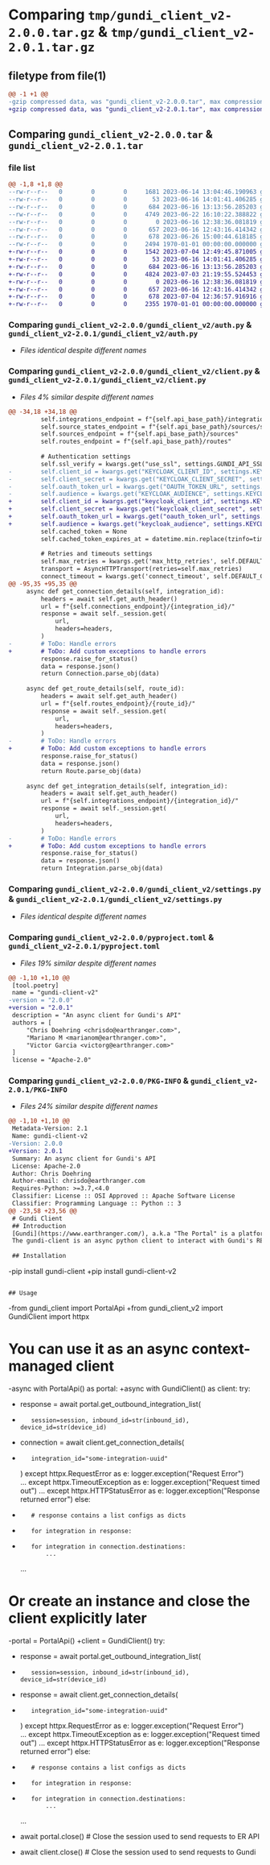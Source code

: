 # Comparing `tmp/gundi_client_v2-2.0.0.tar.gz` & `tmp/gundi_client_v2-2.0.1.tar.gz`

## filetype from file(1)

```diff
@@ -1 +1 @@
-gzip compressed data, was "gundi_client_v2-2.0.0.tar", max compression
+gzip compressed data, was "gundi_client_v2-2.0.1.tar", max compression
```

## Comparing `gundi_client_v2-2.0.0.tar` & `gundi_client_v2-2.0.1.tar`

### file list

```diff
@@ -1,8 +1,8 @@
--rw-r--r--   0        0        0     1681 2023-06-14 13:04:46.190963 gundi_client_v2-2.0.0/README.md
--rw-r--r--   0        0        0       53 2023-06-16 14:01:41.406285 gundi_client_v2-2.0.0/gundi_client_v2/__init__.py
--rw-r--r--   0        0        0      684 2023-06-16 13:13:56.285203 gundi_client_v2-2.0.0/gundi_client_v2/auth.py
--rw-r--r--   0        0        0     4749 2023-06-22 16:10:22.388822 gundi_client_v2-2.0.0/gundi_client_v2/client.py
--rw-r--r--   0        0        0        0 2023-06-16 12:38:36.081819 gundi_client_v2-2.0.0/gundi_client_v2/errors.py
--rw-r--r--   0        0        0      657 2023-06-16 12:43:16.414342 gundi_client_v2-2.0.0/gundi_client_v2/settings.py
--rw-r--r--   0        0        0      678 2023-06-26 15:00:44.618185 gundi_client_v2-2.0.0/pyproject.toml
--rw-r--r--   0        0        0     2494 1970-01-01 00:00:00.000000 gundi_client_v2-2.0.0/PKG-INFO
+-rw-r--r--   0        0        0     1542 2023-07-04 12:49:45.871005 gundi_client_v2-2.0.1/README.md
+-rw-r--r--   0        0        0       53 2023-06-16 14:01:41.406285 gundi_client_v2-2.0.1/gundi_client_v2/__init__.py
+-rw-r--r--   0        0        0      684 2023-06-16 13:13:56.285203 gundi_client_v2-2.0.1/gundi_client_v2/auth.py
+-rw-r--r--   0        0        0     4824 2023-07-03 21:19:55.524453 gundi_client_v2-2.0.1/gundi_client_v2/client.py
+-rw-r--r--   0        0        0        0 2023-06-16 12:38:36.081819 gundi_client_v2-2.0.1/gundi_client_v2/errors.py
+-rw-r--r--   0        0        0      657 2023-06-16 12:43:16.414342 gundi_client_v2-2.0.1/gundi_client_v2/settings.py
+-rw-r--r--   0        0        0      678 2023-07-04 12:36:57.916916 gundi_client_v2-2.0.1/pyproject.toml
+-rw-r--r--   0        0        0     2355 1970-01-01 00:00:00.000000 gundi_client_v2-2.0.1/PKG-INFO
```

### Comparing `gundi_client_v2-2.0.0/gundi_client_v2/auth.py` & `gundi_client_v2-2.0.1/gundi_client_v2/auth.py`

 * *Files identical despite different names*

### Comparing `gundi_client_v2-2.0.0/gundi_client_v2/client.py` & `gundi_client_v2-2.0.1/gundi_client_v2/client.py`

 * *Files 4% similar despite different names*

```diff
@@ -34,18 +34,18 @@
         self.integrations_endpoint = f"{self.api_base_path}/integrations"
         self.source_states_endpoint = f"{self.api_base_path}/sources/states"
         self.sources_endpoint = f"{self.api_base_path}/sources"
         self.routes_endpoint = f"{self.api_base_path}/routes"
 
         # Authentication settings
         self.ssl_verify = kwargs.get("use_ssl", settings.GUNDI_API_SSL_VERIFY)
-        self.client_id = kwargs.get("KEYCLOAK_CLIENT_ID", settings.KEYCLOAK_CLIENT_ID)
-        self.client_secret = kwargs.get("KEYCLOAK_CLIENT_SECRET", settings.KEYCLOAK_CLIENT_SECRET)
-        self.oauth_token_url = kwargs.get("OAUTH_TOKEN_URL", settings.OAUTH_TOKEN_URL)
-        self.audience = kwargs.get("KEYCLOAK_AUDIENCE", settings.KEYCLOAK_AUDIENCE)
+        self.client_id = kwargs.get("keycloak_client_id", settings.KEYCLOAK_CLIENT_ID)
+        self.client_secret = kwargs.get("keycloak_client_secret", settings.KEYCLOAK_CLIENT_SECRET)
+        self.oauth_token_url = kwargs.get("oauth_token_url", settings.OAUTH_TOKEN_URL)
+        self.audience = kwargs.get("keycloak_audience", settings.KEYCLOAK_AUDIENCE)
         self.cached_token = None
         self.cached_token_expires_at = datetime.min.replace(tzinfo=timezone.utc)
 
         # Retries and timeouts settings
         self.max_retries = kwargs.get('max_http_retries', self.DEFAULT_CONNECTION_RETRIES)
         transport = AsyncHTTPTransport(retries=self.max_retries)
         connect_timeout = kwargs.get('connect_timeout', self.DEFAULT_CONNECT_TIMEOUT_SECONDS)
@@ -95,35 +95,35 @@
     async def get_connection_details(self, integration_id):
         headers = await self.get_auth_header()
         url = f"{self.connections_endpoint}/{integration_id}/"
         response = await self._session.get(
             url,
             headers=headers,
         )
-        # ToDo: Handle errors
+        # ToDo: Add custom exceptions to handle errors
         response.raise_for_status()
         data = response.json()
         return Connection.parse_obj(data)
 
     async def get_route_details(self, route_id):
         headers = await self.get_auth_header()
         url = f"{self.routes_endpoint}/{route_id}/"
         response = await self._session.get(
             url,
             headers=headers,
         )
-        # ToDo: Handle errors
+        # ToDo: Add custom exceptions to handle errors
         response.raise_for_status()
         data = response.json()
         return Route.parse_obj(data)
 
     async def get_integration_details(self, integration_id):
         headers = await self.get_auth_header()
         url = f"{self.integrations_endpoint}/{integration_id}/"
         response = await self._session.get(
             url,
             headers=headers,
         )
-        # ToDo: Handle errors
+        # ToDo: Add custom exceptions to handle errors
         response.raise_for_status()
         data = response.json()
         return Integration.parse_obj(data)
```

### Comparing `gundi_client_v2-2.0.0/gundi_client_v2/settings.py` & `gundi_client_v2-2.0.1/gundi_client_v2/settings.py`

 * *Files identical despite different names*

### Comparing `gundi_client_v2-2.0.0/pyproject.toml` & `gundi_client_v2-2.0.1/pyproject.toml`

 * *Files 19% similar despite different names*

```diff
@@ -1,10 +1,10 @@
 [tool.poetry]
 name = "gundi-client-v2"
-version = "2.0.0"
+version = "2.0.1"
 description = "An async client for Gundi's API"
 authors = [
     "Chris Doehring <chrisdo@earthranger.com>",
     "Mariano M <marianom@earthranger.com>",
     "Victor Garcia <victorg@earthranger.com>"
 ]
 license = "Apache-2.0"
```

### Comparing `gundi_client_v2-2.0.0/PKG-INFO` & `gundi_client_v2-2.0.1/PKG-INFO`

 * *Files 24% similar despite different names*

```diff
@@ -1,10 +1,10 @@
 Metadata-Version: 2.1
 Name: gundi-client-v2
-Version: 2.0.0
+Version: 2.0.1
 Summary: An async client for Gundi's API
 License: Apache-2.0
 Author: Chris Doehring
 Author-email: chrisdo@earthranger.com
 Requires-Python: >=3.7,<4.0
 Classifier: License :: OSI Approved :: Apache Software License
 Classifier: Programming Language :: Python :: 3
@@ -23,58 +23,56 @@
 # Gundi Client
 ## Introduction
 [Gundi](https://www.earthranger.com/), a.k.a "The Portal" is a platform to manage integrations.
 The gundi-client is an async python client to interact with Gundi's REST API.
 
 ## Installation
 ```
-pip install gundi-client
+pip install gundi-client-v2
 ```
 
 ## Usage
 
 ```
-from gundi_client import PortalApi
+from gundi_client_v2 import GundiClient
 import httpx
 
 # You can use it as an async context-managed client
-async with PortalApi() as portal:
+async with GundiClient() as client:
    try:
-    response = await portal.get_outbound_integration_list(
-        session=session, inbound_id=str(inbound_id), device_id=str(device_id)
+    connection = await client.get_connection_details(
+        integration_id="some-integration-uuid"
     )
     except httpx.RequestError as e:
         logger.exception("Request Error")   
         ...
     except httpx.TimeoutException as e:
         logger.exception("Request timed out")
         ...
     except httpx.HTTPStatusError as e:
         logger.exception("Response returned error")
     else:
-        # response contains a list configs as dicts
-        for integration in response:  
+        for integration in connection.destinations:  
             ...
    ...
 
 # Or create an instance and close the client explicitly later
-portal = PortalApi()
+client = GundiClient()
 try:
-    response = await portal.get_outbound_integration_list(
-        session=session, inbound_id=str(inbound_id), device_id=str(device_id)
+    response = await client.get_connection_details(
+        integration_id="some-integration-uuid"
     )
     except httpx.RequestError as e:
         logger.exception("Request Error")   
         ...
     except httpx.TimeoutException as e:
         logger.exception("Request timed out")
         ...
     except httpx.HTTPStatusError as e:
         logger.exception("Response returned error")
     else:
-        # response contains a list configs as dicts
-        for integration in response:  
+        for integration in connection.destinations:
             ...
    ...
-   await portal.close()  # Close the session used to send requests to ER API
+   await client.close()  # Close the session used to send requests to Gundi
 ```
```

